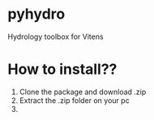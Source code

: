 # pyhydro
Hydrology toolbox for Vitens


# How to install??
1. Clone the package and download .zip
2. Extract the .zip folder on your pc
3. 
